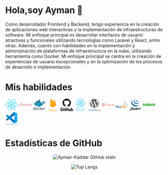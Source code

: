 ### <h1>Hola,soy Ayman 👋</h1>

Como desarrollador Frontend y Backend, tengo experiencia en la creación de aplicaciones web interactivas y la implementación de infraestructuras de software. Mi enfoque principal es desarrollar interfaces de usuario atractivas y funcionales utilizando tecnologías como Laravel y React, entre otras. Además, cuento con habilidades en la implementación y administración de plataformas de infraestructura en la nube, utilizando herramienta como Docker. Mi enfoque principal se centra en la creación de experiencias de usuario excepcionales y en la optimización de los procesos de desarrollo e implementación.

<h1>Mis habilidades</h1>
<div aling="left">
  <div>
    <img src="https://github.com/devicons/devicon/blob/master/icons/react/react-original.svg" width="40" height="40">
    <img src="https://github.com/devicons/devicon/blob/master/icons/apache/apache-line-wordmark.svg" width="40" height="40">
    <img src="https://github.com/devicons/devicon/blob/master/icons/docker/docker-original-wordmark.svg" width="40" height="40">
    <img src="https://github.com/devicons/devicon/blob/master/icons/firebase/firebase-plain-wordmark.svg" width="40" height="40">
    <img src="https://github.com/devicons/devicon/blob/master/icons/github/github-original-wordmark.svg" width="40" height="40">
   <img src="https://github.com/devicons/devicon/blob/master/icons/react/react-original-wordmark.svg" width="40" height="40">
   <img src="https://github.com/devicons/devicon/blob/master/icons/wordpress/wordpress-original.svg" width="40" height="40">
   <img src="https://github.com/devicons/devicon/blob/master/icons/laravel/laravel-line-wordmark.svg" width="40" height="40">
   <img src="https://github.com/devicons/devicon/blob/master/icons/mysql/mysql-original-wordmark.svg" width="40" height="40">
   <img src="https://github.com/devicons/devicon/blob/master/icons/jquery/jquery-original-wordmark.svg" width="40" height="40">
   <img src="https://github.com/devicons/devicon/blob/master/icons/nginx/nginx-original.svg" width="40" height="40">
   <img src="https://github.com/devicons/devicon/blob/master/icons/vscode/vscode-original-wordmark.svg" width="40" height="40">
</div>

<h1>Estadísticas de GitHub</h1>

<div align="center" dir="auto">
  
![Ayman-Kaddar GitHub stats](https://github-readme-stats.vercel.app/api?username=ayman-kaddar&show_icons=true&theme=radical)

![Top Langs](https://github-readme-stats.vercel.app/api/top-langs/?username=ayman-kaddar&hide_progress=true)
</div>



<!--
**Ayman-Kaddar/Ayman-Kaddar** is a ✨ _special_ ✨ repository because its `README.md` (this file) appears on your GitHub profile.

Here are some ideas to get you started:

- 🔭 I’m currently working on ...
- 🌱 I’m currently learning ...
- 👯 I’m looking to collaborate on ...
- 🤔 I’m looking for help with ...
- 💬 Ask me about ...
- 📫 How to reach me: ...
- 😄 Pronouns: ...
- ⚡ Fun fact: ...
-->
